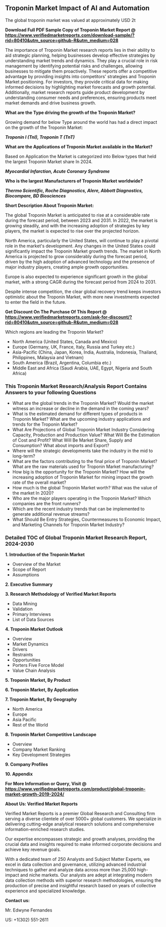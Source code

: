 <h2>Troponin Market Impact of AI and Automation</h2>The global troponin market was valued at approximately USD 2t</p><p id="" class=""><strong>Download Full PDF Sample Copy of Troponin Market Report @ <a href="https://www.verifiedmarketreports.com/download-sample/?rid=80410&utm_source=github-R&utm_medium=028" target="_blank">https://www.verifiedmarketreports.com/download-sample/?rid=80410&utm_source=github-R&utm_medium=028</a></strong></p><p>The importance of&nbsp;Troponin Market research reports lies in their ability to aid strategic planning, helping businesses develop effective strategies by understanding market trends and dynamics. They play a crucial role in risk management by identifying potential risks and challenges, allowing businesses to mitigate them proactively. These reports offer a competitive advantage by providing insights into competitors' strategies and Troponin Market positioning. For investors, they provide critical data for making informed decisions by highlighting market forecasts and growth potential. Additionally, market research reports guide product development by understanding consumer needs and preferences, ensuring products meet market demands and drive business growth.</p><p><strong>What are the&nbsp;Type driving the growth of the Troponin Market?</strong></p><p id="" class="">Growing demand for below Type around the world has had a direct impact on the growth of the Troponin Market:</p><em><strong>Troponin I (TnI), Troponin T (TnT)</strong></em></p><strong>What are the&nbsp;Applications&nbsp;of Troponin Market available in the Market?</strong></p><p id="" class="">Based on Application the Market is categorized into Below types that held the largest Troponin Market share In 2024.</p><em><strong>Myocardial Infarction, Acute Coronary Syndrome</strong></em></p><strong>Who is the largest Manufacturers of Troponin Market worldwide?</strong></p><p><em><strong>Thermo Scientific, Roche Diagnostics, Alere, Abbott Diagnostics, Biocompare, BD Biosciences</strong></em></p><p id="" class=""><strong>Short Description About Troponin Market:</strong></p><p>The global Troponin Market is anticipated to rise at a considerable rate during the forecast period, between 2023 and 2031. In 2022, the market is growing steadily, and with the increasing adoption of strategies by key players, the market is expected to rise over the projected horizon.</p><p>North America, particularly the United States, will continue to play a pivotal role in the market's development. Any changes in the United States could significantly impact the Troponin Market growth trends. The market in North America is projected to grow considerably during the forecast period, driven by the high adoption of advanced technology and the presence of major industry players, creating ample growth opportunities.</p><p>Europe is also expected to experience significant growth in the global market, with a strong CAGR during the forecast period from 2024 to 2031.</p><p>Despite intense competition, the clear global recovery trend keeps investors optimistic about the Troponin Market, with more new investments expected to enter the field in the future.</p><p id="" class=""><strong>Get Discount On The Purchase Of This Report @ <a href="https://www.verifiedmarketreports.com/ask-for-discount/?rid=80410&utm_source=github-R&utm_medium=028" target="_blank">https://www.verifiedmarketreports.com/ask-for-discount/?rid=80410&utm_source=github-R&utm_medium=028</a></strong></p>Which regions are leading the Troponin Market?</p><ul><li>North America (United States, Canada and Mexico)</li><li>Europe (Germany, UK, France, Italy, Russia and Turkey etc.)</li><li>Asia-Pacific (China, Japan, Korea, India, Australia, Indonesia, Thailand, Philippines, Malaysia and Vietnam)</li><li>South America (Brazil, Argentina, Columbia etc.)</li><li>Middle East and Africa (Saudi Arabia, UAE, Egypt, Nigeria and South Africa)</li></ul><h3 id="" class="">This Troponin Market Research/Analysis Report Contains Answers to your following Questions</h3><ul><li>What are the global trends in the Troponin Market? Would the market witness an increase or decline in the demand in the coming years?</li><li>What is the estimated demand for different types of products in Troponin Market? What are the upcoming industry applications and trends for the Troponin Market?</li><li>What Are Projections of Global Troponin Market Industry Considering Capacity, Production and Production Value? What Will Be the Estimation of Cost and Profit? What Will Be Market Share, Supply and Consumption? What about imports and Export?</li><li>Where will the strategic developments take the industry in the mid to long-term?</li><li>What are the factors contributing to the final price of Troponin Market? What are the raw materials used for Troponin Market manufacturing?</li><li>How big is the opportunity for the Troponin Market? How will the increasing adoption of Troponin Market for mining impact the growth rate of the overall market?</li><li>How much is the global Troponin Market worth? What was the value of the market In 2020?</li><li>Who are the major players operating in the Troponin Market? Which companies are the front runners?</li><li>Which are the recent industry trends that can be implemented to generate additional revenue streams?</li><li>What Should Be Entry Strategies, Countermeasures to Economic Impact, and Marketing Channels for Troponin Market Industry?</li></ul><h3 id="" class="">Detailed TOC of Global Troponin Market Research Report, 2024-2030</h3><p id="" class=""><strong>1. Introduction of the Troponin Market</strong></p><ul><li>Overview of the Market</li><li>Scope of Report</li><li>Assumptions</li></ul><p id="" class=""><strong>2. Executive Summary</strong></p><p id="" class=""><strong>3. Research Methodology of Verified Market Reports</strong></p><ul><li>Data Mining</li><li>Validation</li><li>Primary Interviews</li><li>List of Data Sources</li></ul><p id="" class=""><strong>4. Troponin Market Outlook</strong></p><ul><li>Overview</li><li>Market Dynamics</li><li>Drivers</li><li>Restraints</li><li>Opportunities</li><li>Porters Five Force Model</li><li>Value Chain Analysis</li></ul><p id="" class=""><strong>5. Troponin Market, By Product</strong></p><p id="" class=""><strong>6. Troponin Market, By Application</strong></p><p id="" class=""><strong>7. Troponin Market, By Geography</strong></p><ul><li>North America</li><li>Europe</li><li>Asia Pacific</li><li>Rest of the World</li></ul><p id="" class=""><strong>8. Troponin Market Competitive Landscape</strong></p><ul><li>Overview</li><li>Company Market Ranking</li><li>Key Development Strategies</li></ul><p id="" class=""><strong>9. Company Profiles</strong></p><p id="" class=""><strong>10. Appendix</strong></p><p id="" class=""><strong>For More Information or Query, Visit @ <a href="https://www.verifiedmarketreports.com/product/global-troponin-market-growth-2019-2024/" target="_blank">https://www.verifiedmarketreports.com/product/global-troponin-market-growth-2019-2024/</a></strong></p><p id="" class=""><strong>About Us: Verified Market Reports</strong></p><p id="" class="">Verified Market Reports is a premier Global Research and Consulting firm serving a diverse clientele of over 5000+ global customers. We specialize in delivering cutting-edge analytical research solutions and comprehensive information-enriched research studies.</p><p id="" class="">Our expertise encompasses strategic and growth analyses, providing the crucial data and insights required to make informed corporate decisions and achieve key revenue goals.</p><p id="" class="">With a dedicated team of 250 Analysts and Subject Matter Experts, we excel in data collection and governance, utilizing advanced industrial techniques to gather and analyze data across more than 25,000 high-impact and niche markets. Our analysts are adept at integrating modern data collection methods with superior research methodologies, ensuring the production of precise and insightful research based on years of collective experience and specialized knowledge.</p><p id="" class=""><strong>Contact us:</strong></p><p id="" class="">Mr. Edwyne Fernandes</p><p id="" class="">US: +1(302) 551-2611</p>